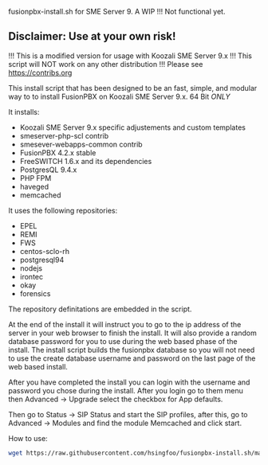 fusionpbx-install.sh for SME Server 9. A WIP !!! Not functional yet. 

Disclaimer: Use at your own risk!
--------------------------------------
!!! This is a modified version for usage with Koozali SME Server 9.x !!! This script will NOT work on any other distribution !!! Please see https://contribs.org

This install script that has been designed to be an fast, simple, and modular way to to install FusionPBX on Koozali SME Server 9.x. 64 Bit *ONLY*

It installs:
* Koozali SME Server 9.x specific adjustements and custom templates
* smeserver-php-scl contrib
* smesever-webapps-common contrib
* FusionPBX 4.2.x stable
* FreeSWITCH 1.6.x and its dependencies
* PostgresQL 9.4.x
* PHP FPM
* haveged
* memcached

It uses the following repositories:
* EPEL
* REMI
* FWS
* centos-sclo-rh
* postgresql94
* nodejs
* irontec
* okay
* forensics

The repository definitations are embedded in the script.

At the end of the install it will instruct you to go to the ip address of the server in your web browser to finish the install. It will also provide a random database password for you to use during the web based phase of the install. The install script builds the fusionpbx database so you will not need to use the create database username and password on the last page of the web based install.

After you have completed the install you can login with the username and password you chose during the install. After you login go to them menu then Advanced -> Upgrade select the checkbox for App defaults.

Then go to Status -> SIP Status and start the SIP profiles, after this, go to Advanced -> Modules and find the module Memcached and click start.

How to use:
```bash
wget https://raw.githubusercontent.com/hsingfoo/fusionpbx-install.sh/master/install.sh -O install.sh && sh install.sh
```